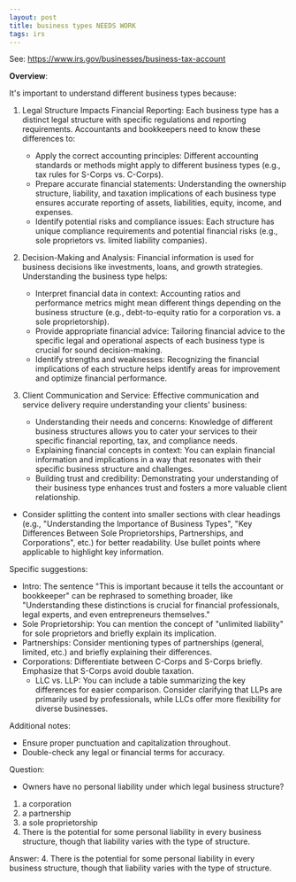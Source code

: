 ```yaml
---
layout: post
title: business types NEEDS WORK
tags: irs
--- 
```



See: https://www.irs.gov/businesses/business-tax-account


**Overview**:

It's important to understand different business types because:

1. Legal Structure Impacts Financial Reporting: Each business type has a distinct legal structure with specific regulations and reporting requirements. Accountants and bookkeepers need to know these differences to:
   - Apply the correct accounting principles: Different accounting standards or methods might apply to different business types (e.g., tax rules for S-Corps vs. C-Corps).
   - Prepare accurate financial statements: Understanding the ownership structure, liability, and taxation implications of each business type ensures accurate reporting of assets, liabilities, equity, income, and expenses.
   - Identify potential risks and compliance issues: Each structure has unique compliance requirements and potential financial risks (e.g., sole proprietors vs. limited liability companies).

2. Decision-Making and Analysis: Financial information is used for business decisions like investments, loans, and growth strategies. Understanding the business type helps:
    - Interpret financial data in context: Accounting ratios and performance metrics might mean different things depending on the business structure (e.g., debt-to-equity ratio for a corporation vs. a sole proprietorship).
   - Provide appropriate financial advice: Tailoring financial advice to the specific legal and operational aspects of each business type is crucial for sound decision-making.
   - Identify strengths and weaknesses: Recognizing the financial implications of each structure helps identify areas for improvement and optimize financial performance.

3. Client Communication and Service: Effective communication and service delivery require understanding your clients' business:
    - Understanding their needs and concerns: Knowledge of different business structures allows you to cater your services to their specific financial reporting, tax, and compliance needs.
   - Explaining financial concepts in context: You can explain financial information and implications in a way that resonates with their specific business structure and challenges.
   - Building trust and credibility: Demonstrating your understanding of their business type enhances trust and fosters a more valuable client relationship.



- Consider splitting the content into smaller sections with clear headings (e.g., "Understanding the Importance of Business Types", "Key Differences Between Sole Proprietorships, Partnerships, and Corporations", etc.) for better readability.
    Use bullet points where applicable to highlight key information.

Specific suggestions:

- Intro: The sentence "This is important because it tells the accountant or bookkeeper" can be rephrased to something broader, like "Understanding these distinctions is crucial for financial professionals, legal experts, and even entrepreneurs themselves."
- Sole Proprietorship: You can mention the concept of "unlimited liability" for sole proprietors and briefly explain its implication.
- Partnerships: Consider mentioning types of partnerships (general, limited, etc.) and briefly explaining their differences.
- Corporations: Differentiate between C-Corps and S-Corps briefly. Emphasize that S-Corps avoid double taxation.
    - LLC vs. LLP: You can include a table summarizing the key differences for easier comparison. Consider clarifying that LLPs are primarily used by professionals, while LLCs offer more flexibility for diverse businesses.

Additional notes:

- Ensure proper punctuation and capitalization throughout.
- Double-check any legal or financial terms for accuracy.

Question:

- Owners have no personal liability under which legal business structure?  

1. a corporation  
1. a partnership  
1. a sole proprietorship  
1. There is the potential for some personal liability in every business structure, though that liability varies with the type of structure.  

Answer: 4. There is the potential for some personal liability in every business structure, though that liability varies with the type of structure.